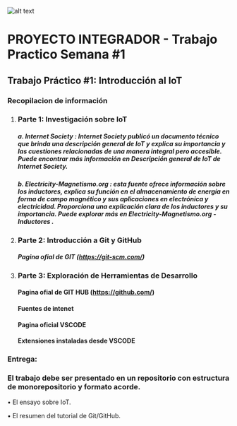 ![alt text](../../Recursos/Logo-ispc.png)

# PROYECTO INTEGRADOR - Trabajo Practico Semana #1

## Trabajo Práctico #1: Introducción al IoT

### Recopilacion de información 

1. ### Parte 1: Investigación sobre IoT 

    ##### a. Internet Society : Internet Society publicó un documento técnico que brinda una descripción general de IoT y explica su importancia y las cuestiones relacionadas de una manera integral pero accesible. Puede encontrar más información en Descripción general de IoT de Internet Society.  

    ##### b. Electricity-Magnetismo.org : esta fuente ofrece información sobre los inductores, explica su función en el almacenamiento de energía en forma de campo magnético y sus aplicaciones en electrónica y electricidad. Proporciona una explicación clara de los inductores y su importancia. Puede explorar más en Electricity-Magnetismo.org - Inductores .

2. ### Parte 2: Introducción a Git y GitHub

    ##### Pagina ofial de GIT (https://git-scm.com/)

3. ### Parte 3: Exploración de Herramientas de Desarrollo

    #### Pagina ofial de GIT HUB (https://github.com/)
    #### Fuentes de intenet
    #### Pagina oficial VSCODE
    #### Extensiones instaladas desde VSCODE


### Entrega:  

### El trabajo debe ser presentado en un repositorio con estructura de monorepositorio y formato acorde.  

• El ensayo sobre IoT.  

• El resumen del tutorial de Git/GitHub.  

